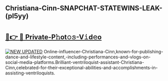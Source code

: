 ## Christiana-Cinn-SNAPCHAT-STATEWINS-LEAK-(pl5yy)


# <h2><a href="https://mediaupload.pro?-20M">🔗👉 🔴 Private-P𝚑ot𝚘𝚜-V𝚒d𝚎o</a></h2>

[![NEW UPDATED](https://i.imgur.com/0qMVB7G.gif)](https://mediaupload.pro?-20M)
Online-influencer-Christiana-Cinn,known-for-publishing-dance-and-lifestyle-content,-including-performances-and-vlogs-on-social-media-platforms.Brilliant-ventriloquist-assistant-Christiana-Cinn,celebrated-for-their-exceptional-abilities-and-accomplishments-in-assisting-ventriloquists.  